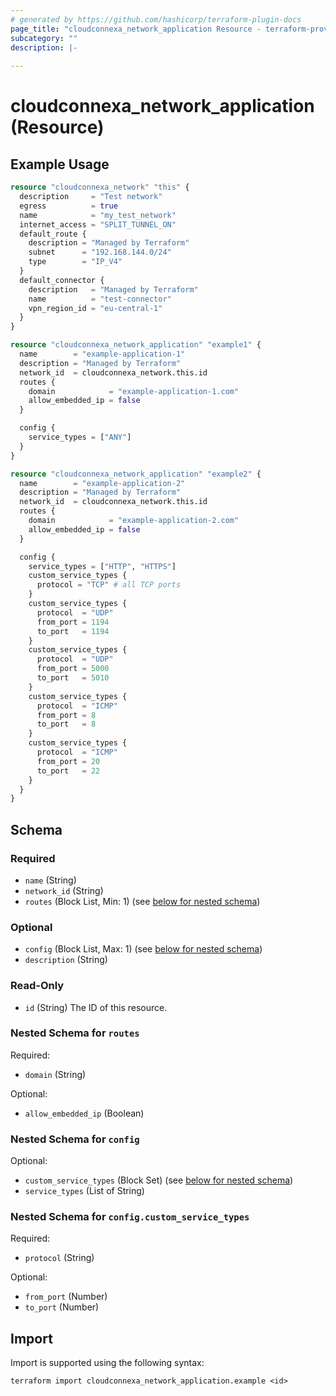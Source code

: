 ```yaml
---
# generated by https://github.com/hashicorp/terraform-plugin-docs
page_title: "cloudconnexa_network_application Resource - terraform-provider-cloudconnexa"
subcategory: ""
description: |-
  
---
```


# cloudconnexa_network_application (Resource)



## Example Usage

```terraform
resource "cloudconnexa_network" "this" {
  description     = "Test network"
  egress          = true
  name            = "my_test_network"
  internet_access = "SPLIT_TUNNEL_ON"
  default_route {
    description = "Managed by Terraform"
    subnet      = "192.168.144.0/24"
    type        = "IP_V4"
  }
  default_connector {
    description   = "Managed by Terraform"
    name          = "test-connector"
    vpn_region_id = "eu-central-1"
  }
}

resource "cloudconnexa_network_application" "example1" {
  name        = "example-application-1"
  description = "Managed by Terraform"
  network_id  = cloudconnexa_network.this.id
  routes {
    domain            = "example-application-1.com"
    allow_embedded_ip = false
  }

  config {
    service_types = ["ANY"]
  }
}

resource "cloudconnexa_network_application" "example2" {
  name        = "example-application-2"
  description = "Managed by Terraform"
  network_id  = cloudconnexa_network.this.id
  routes {
    domain            = "example-application-2.com"
    allow_embedded_ip = false
  }

  config {
    service_types = ["HTTP", "HTTPS"]
    custom_service_types {
      protocol = "TCP" # all TCP ports
    }
    custom_service_types {
      protocol  = "UDP"
      from_port = 1194
      to_port   = 1194
    }
    custom_service_types {
      protocol  = "UDP"
      from_port = 5000
      to_port   = 5010
    }
    custom_service_types {
      protocol  = "ICMP"
      from_port = 8
      to_port   = 8
    }
    custom_service_types {
      protocol  = "ICMP"
      from_port = 20
      to_port   = 22
    }
  }
}
```

<!-- schema generated by tfplugindocs -->
## Schema

### Required

- `name` (String)
- `network_id` (String)
- `routes` (Block List, Min: 1) (see [below for nested schema](#nestedblock--routes))

### Optional

- `config` (Block List, Max: 1) (see [below for nested schema](#nestedblock--config))
- `description` (String)

### Read-Only

- `id` (String) The ID of this resource.

<a id="nestedblock--routes"></a>
### Nested Schema for `routes`

Required:

- `domain` (String)

Optional:

- `allow_embedded_ip` (Boolean)


<a id="nestedblock--config"></a>
### Nested Schema for `config`

Optional:

- `custom_service_types` (Block Set) (see [below for nested schema](#nestedblock--config--custom_service_types))
- `service_types` (List of String)

<a id="nestedblock--config--custom_service_types"></a>
### Nested Schema for `config.custom_service_types`

Required:

- `protocol` (String)

Optional:

- `from_port` (Number)
- `to_port` (Number)

## Import

Import is supported using the following syntax:

```shell
terraform import cloudconnexa_network_application.example <id>
```

